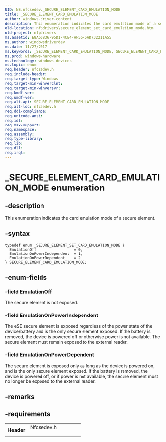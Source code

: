 ```yaml
---
UID: NE.nfcsedev._SECURE_ELEMENT_CARD_EMULATION_MODE
title: _SECURE_ELEMENT_CARD_EMULATION_MODE
author: windows-driver-content
description: This enumeration indicates the card emulation mode of a secure element.
old-location: nfpdrivers\secure_element_set_card_emulation_mode.htm
old-project: nfpdrivers
ms.assetid: E8A53836-95D1-4CE4-AF55-5AD732211A55
ms.author: windowsdriverdev
ms.date: 11/27/2017
ms.keywords: _SECURE_ELEMENT_CARD_EMULATION_MODE, SECURE_ELEMENT_CARD_EMULATION_MODE, *PSECURE_ELEMENT_CARD_EMULATION_MODE
ms.prod: windows-hardware
ms.technology: windows-devices
ms.topic: enum
req.header: nfcsedev.h
req.include-header: 
req.target-type: Windows
req.target-min-winverclnt: 
req.target-min-winversvr: 
req.kmdf-ver: 
req.umdf-ver: 
req.alt-api: SECURE_ELEMENT_CARD_EMULATION_MODE
req.alt-loc: nfcsedev.h
req.ddi-compliance: 
req.unicode-ansi: 
req.idl: 
req.max-support: 
req.namespace: 
req.assembly: 
req.type-library: 
req.lib: 
req.dll: 
req.irql: 
---
```


# _SECURE_ELEMENT_CARD_EMULATION_MODE enumeration



## -description
This enumeration indicates the card emulation mode of a secure element.



## -syntax

````
typedef enum _SECURE_ELEMENT_SET_CARD_EMULATION_MODE { 
  EmulationOff                 = 0,
  EmulationOnPowerIndependent  = 1,
  EmulationOnPowerDependent    = 2
} SECURE_ELEMENT_CARD_EMULATION_MODE;
````


## -enum-fields

### -field EmulationOff

The secure element is not exposed.


### -field EmulationOnPowerIndependent

The eSE secure element is exposed regardless of the power state of the device/battery and is the only secure element exposed. If the battery is removed, the device is powered off or otherwise power is not available. The secure element must remain exposed to the external reader.


### -field EmulationOnPowerDependent

The secure element is exposed only as long as the device is powered on, and is the only secure element exposed. If the battery is removed, the device is powered off, or if power is not available, the secure element must no longer be exposed to the external reader.


## -remarks


## -requirements
<table>
<tr>
<th width="30%">
Header

</th>
<td width="70%">
<dl>
<dt>Nfcsedev.h</dt>
</dl>
</td>
</tr>
</table>